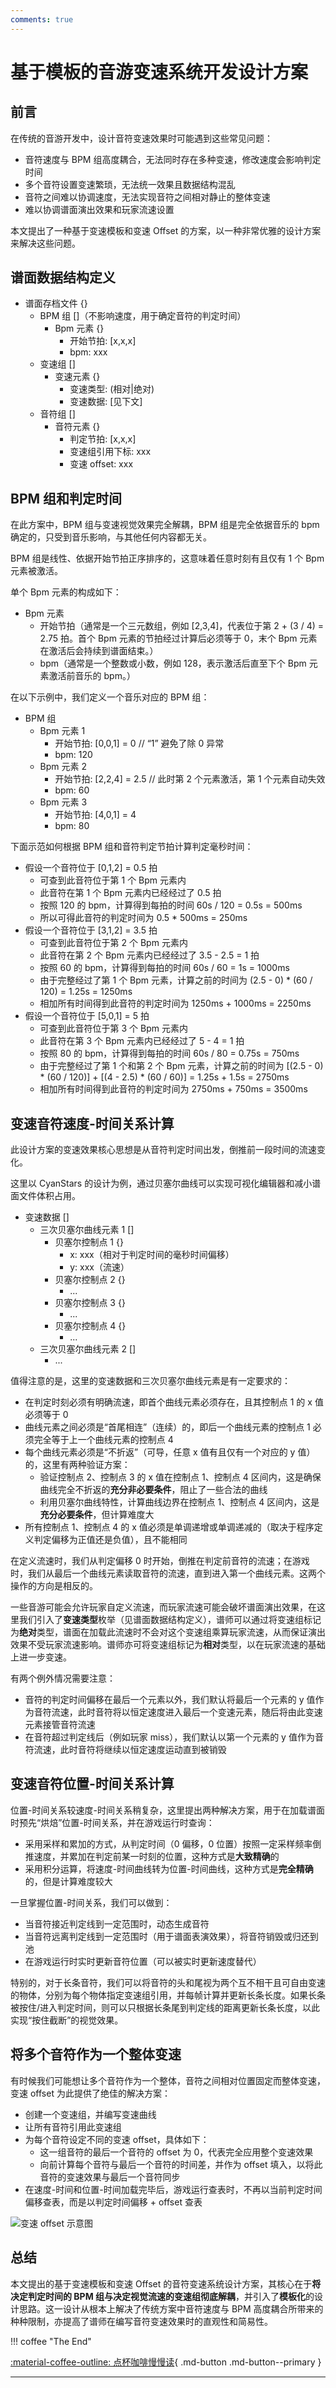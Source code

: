 ```yaml
---
comments: true
---
```



# 基于模板的音游变速系统开发设计方案

## 前言

在传统的音游开发中，设计音符变速效果时可能遇到这些常见问题：

- 音符速度与 BPM 组高度耦合，无法同时存在多种变速，修改速度会影响判定时间
- 多个音符设置变速繁琐，无法统一效果且数据结构混乱
- 音符之间难以协调速度，无法实现音符之间相对静止的整体变速
- 难以协调谱面演出效果和玩家流速设置

本文提出了一种基于变速模板和变速 Offset 的方案，以一种非常优雅的设计方案来解决这些问题。

## 谱面数据结构定义

- 谱面存档文件 {}
    - BPM 组 []（不影响速度，用于确定音符的判定时间）
        - Bpm 元素 {}
            - 开始节拍: [x,x,x]
            - bpm: xxx
    - 变速组 []
        - 变速元素 {}
            - 变速类型: (相对|绝对)
            - 变速数据: [见下文]
    - 音符组 []
        - 音符元素 {}
            - 判定节拍: [x,x,x]
            - 变速组引用下标: xxx
            - 变速 offset: xxx

## BPM 组和判定时间

在此方案中，BPM 组与变速视觉效果完全解耦，BPM 组是完全依据音乐的 bpm 确定的，只受到音乐影响，与其他任何内容都无关。

BPM 组是线性、依据开始节拍正序排序的，这意味着任意时刻有且仅有 1 个 Bpm 元素被激活。

单个 Bpm 元素的构成如下：

- Bpm 元素
    - 开始节拍（通常是一个三元数组，例如 [2,3,4]，代表位于第 2 + (3 / 4) = 2.75 拍。首个 Bpm 元素的节拍经过计算后必须等于 0，末个 Bpm 元素在激活后会持续到谱面结束。）
    - bpm（通常是一个整数或小数，例如 128，表示激活后直至下个 Bpm 元素激活前音乐的 bpm。）

在以下示例中，我们定义一个音乐对应的 BPM 组：

- BPM 组
    - Bpm 元素 1
        - 开始节拍: [0,0,1] = 0 // “1” 避免了除 0 异常
        - bpm: 120
    - Bpm 元素 2
        - 开始节拍: [2,2,4] = 2.5 // 此时第 2 个元素激活，第 1 个元素自动失效
        - bpm: 60
    - Bpm 元素 3
        - 开始节拍: [4,0,1] = 4
        - bpm: 80

下面示范如何根据 BPM 组和音符判定节拍计算判定毫秒时间：

- 假设一个音符位于 [0,1,2] = 0.5 拍
    - 可查到此音符位于第 1 个 Bpm 元素内
    - 此音符在第 1 个 Bpm 元素内已经经过了 0.5 拍
    - 按照 120 的 bpm，计算得到每拍的时间 60s / 120 = 0.5s = 500ms
    - 所以可得此音符的判定时间为 0.5 \* 500ms = 250ms
- 假设一个音符位于 [3,1,2] = 3.5 拍
    - 可查到此音符位于第 2 个 Bpm 元素内
    - 此音符在第 2 个 Bpm 元素内已经经过了 3.5 - 2.5 = 1 拍
    - 按照 60 的 bpm，计算得到每拍的时间 60s / 60 = 1s = 1000ms
    - 由于完整经过了第 1 个 Bpm 元素，计算之前的时间为 (2.5 - 0) \* (60 / 120) = 1.25s = 1250ms
    - 相加所有时间得到此音符的判定时间为 1250ms + 1000ms = 2250ms
- 假设一个音符位于 [5,0,1] = 5 拍
    - 可查到此音符位于第 3 个 Bpm 元素内
    - 此音符在第 3 个 Bpm 元素内已经经过了 5 - 4 = 1 拍
    - 按照 80 的 bpm，计算得到每拍的时间 60s / 80 = 0.75s = 750ms
    - 由于完整经过了第 1 个和第 2 个 Bpm 元素，计算之前的时间为 [(2.5 - 0) \* (60 / 120)] + [(4 - 2.5) \* (60 / 60)] = 1.25s + 1.5s = 2750ms
    - 相加所有时间得到此音符的判定时间为 2750ms + 750ms = 3500ms

## 变速音符速度-时间关系计算

此设计方案的变速效果核心思想是从音符判定时间出发，倒推前一段时间的流速变化。

这里以 CyanStars 的设计为例，通过贝塞尔曲线可以实现可视化编辑器和减小谱面文件体积占用。

- 变速数据 []
    - 三次贝塞尔曲线元素 1 []
        - 贝塞尔控制点 1 {}
            - x: xxx（相对于判定时间的毫秒时间偏移）
            - y: xxx（流速）
        - 贝塞尔控制点 2 {}
            - ...
        - 贝塞尔控制点 3 {}
            - ...
        - 贝塞尔控制点 4 {}
            - ...
    - 三次贝塞尔曲线元素 2 []
        - ...

值得注意的是，这里的变速数据和三次贝塞尔曲线元素是有一定要求的：

- 在判定时刻必须有明确流速，即首个曲线元素必须存在，且其控制点 1 的 x 值必须等于 0
- 曲线元素之间必须是“首尾相连”（连续）的，即后一个曲线元素的控制点 1 必须完全等于上一个曲线元素的控制点 4
- 每个曲线元素必须是“不折返”（可导，任意 x 值有且仅有一个对应的 y 值）的，这里有两种验证方案：
    - 验证控制点 2、控制点 3 的 x 值在控制点 1、控制点 4 区间内，这是确保曲线完全不折返的**充分非必要条件**，阻止了一些合法的曲线
    - 利用贝塞尔曲线特性，计算曲线边界在控制点 1、控制点 4 区间内，这是**充分必要条件**，但计算难度大
- 所有控制点 1、控制点 4 的 x 值必须是单调递增或单调递减的（取决于程序定义判定偏移为正值还是负值），且不能相同

在定义流速时，我们从判定偏移 0 时开始，倒推在判定前音符的流速；在游戏时，我们从最后一个曲线元素读取音符的流速，直到进入第一个曲线元素。这两个操作的方向是相反的。

一些音游可能会允许玩家自定义流速，而玩家流速可能会破坏谱面演出效果，在这里我们引入了**变速类型**枚举（见谱面数据结构定义），谱师可以通过将变速组标记为**绝对**类型，谱面在加载此流速时不会对这个变速组乘算玩家流速，从而保证演出效果不受玩家流速影响。谱师亦可将变速组标记为**相对**类型，以在玩家流速的基础上进一步变速。

有两个例外情况需要注意：

- 音符的判定时间偏移在最后一个元素以外，我们默认将最后一个元素的 y 值作为音符流速，此时音符将以恒定速度进入最后一个变速元素，随后将由此变速元素接管音符流速
- 在音符超过判定线后（例如玩家 miss），我们默认以第一个元素的 y 值作为音符流速，此时音符将继续以恒定速度运动直到被销毁

## 变速音符位置-时间关系计算

位置-时间关系较速度-时间关系稍复杂，这里提出两种解决方案，用于在加载谱面时预先“烘焙”位置-时间关系，并在游戏运行时查询：

- 采用采样和累加的方式，从判定时间（0 偏移，0 位置）按照一定采样频率倒推速度，并累加在判定前某一时刻的位置，这种方式是**大致精确**的
- 采用积分运算，将速度-时间曲线转为位置-时间曲线，这种方式是**完全精确**的，但是计算难度较大

一旦掌握位置-时间关系，我们可以做到：

- 当音符接近判定线到一定范围时，动态生成音符
- 当音符远离判定线到一定范围时（用于谱面表演效果），将音符销毁或归还到池
- 在游戏运行时实时更新音符位置（可以被实时更新速度替代）

特别的，对于长条音符，我们可以将音符的头和尾视为两个互不相干且可自由变速的物体，分别为每个物体指定变速组引用，并每帧计算并更新长条长度。如果长条被按住/进入判定时间，则可以只根据长条尾到判定线的距离更新长条长度，以此实现“按住截断”的视觉效果。

## 将多个音符作为一个整体变速

有时候我们可能想让多个音符作为一个整体，音符之间相对位置固定而整体变速，变速 offset 为此提供了绝佳的解决方案：

- 创建一个变速组，并编写变速曲线
- 让所有音符引用此变速组
- 为每个音符设定不同的变速 offset，具体如下：
    - 这一组音符的最后一个音符的 offset 为 0，代表完全应用整个变速效果
    - 向前计算每个音符与最后一个音符的时间差，并作为 offset 填入，以将此音符的变速效果与最后一个音符同步
- 在速度-时间和位置-时间加载完毕后，游戏运行查表时，不再以当前判定时间偏移查表，而是以判定时间偏移 + offset 查表

![变速 offset 示意图](../../assets/images/variable-speed-offset.jpg)

## 总结

本文提出的基于变速模板和变速 Offset 的音符变速系统设计方案，其核心在于**将决定判定时间的 BPM 组与决定视觉流速的变速组彻底解耦**，并引入了**模板化**的设计思路。这一设计从根本上解决了传统方案中音符速度与 BPM 高度耦合所带来的种种限制，亦提高了谱师在编写音符变速效果时的直观性和简易性。


!!! coffee "The End"

[:material-coffee-outline: 点杯咖啡慢慢读](https://afdian.com/a/chenluan){ .md-button .md-button--primary }

---
